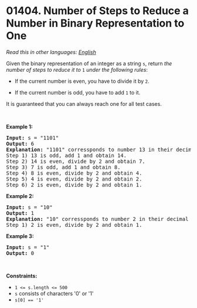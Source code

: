 # 01404. Number of Steps to Reduce a Number in Binary Representation to One

  _Read this in other languages:_
    [_English_](README.md)

<p>Given the binary representation of an integer as a string <code>s</code>, return <em>the number of steps to reduce it to </em><code>1</code><em> under the following rules</em>:</p>

<ul>
	<li>
	<p>If the current number is even, you have to divide it by <code>2</code>.</p>
	</li>
	<li>
	<p>If the current number is odd, you have to add <code>1</code> to it.</p>
	</li>
</ul>

<p>It is guaranteed that you can always reach one for all test cases.</p>

<p>&nbsp;</p>
<p><strong>Example 1:</strong></p>

<pre>
<strong>Input:</strong> s = &quot;1101&quot;
<strong>Output:</strong> 6
<strong>Explanation:</strong> &quot;1101&quot; corressponds to number 13 in their decimal representation.
Step 1) 13 is odd, add 1 and obtain 14.&nbsp;
Step 2) 14 is even, divide by 2 and obtain 7.
Step 3) 7 is odd, add 1 and obtain 8.
Step 4) 8 is even, divide by 2 and obtain 4.&nbsp; 
Step 5) 4 is even, divide by 2 and obtain 2.&nbsp;
Step 6) 2 is even, divide by 2 and obtain 1.&nbsp; 
</pre>

<p><strong>Example 2:</strong></p>

<pre>
<strong>Input:</strong> s = &quot;10&quot;
<strong>Output:</strong> 1
<strong>Explanation:</strong> &quot;10&quot; corressponds to number 2 in their decimal representation.
Step 1) 2 is even, divide by 2 and obtain 1.&nbsp; 
</pre>

<p><strong>Example 3:</strong></p>

<pre>
<strong>Input:</strong> s = &quot;1&quot;
<strong>Output:</strong> 0
</pre>

<p>&nbsp;</p>
<p><strong>Constraints:</strong></p>

<ul>
	<li><code>1 &lt;= s.length&nbsp;&lt;= 500</code></li>
	<li><code>s</code> consists of characters &#39;0&#39; or &#39;1&#39;</li>
	<li><code>s[0] == &#39;1&#39;</code></li>
</ul>
